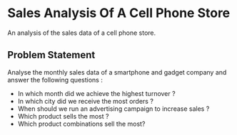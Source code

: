 # Sales Analysis Of A Cell Phone Store
An analysis of the sales data of a cell phone store.

## **Problem Statement** 
Analyse the monthly sales data of a smartphone and gadget company and answer the following questions :

- In which month did we achieve the highest turnover ?
- In which city did we receive the most orders ?
- When should we run an advertising campaign to increase sales ?
- Which product sells the most ?
- Which product combinations sell the most?


